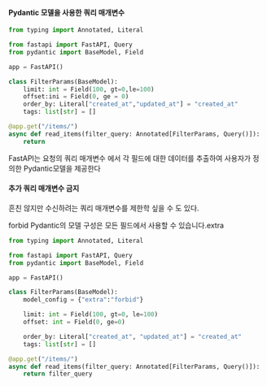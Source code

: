 #### Pydantic 모델을 사용한 쿼리 매개변수
```python
from typing import Annotated, Literal

from fastapi import FastAPI, Query
from pydantic import BaseModel, Field

app = FastAPI()

class FilterParams(BaseModel):
	limit: int = Field(100, gt=0,le=100)
	offset:ini = Field(0, ge = 0)
	order_by: Literal["created_at","updated_at"] = "created_at"
	tags: list[str] = []

@app.get("/items/")
async def read_items(filter_query: Annotated[FilterParams, Query()]):
	return
```
FastAPI는 요청의 쿼리 매개변수 에서 각 필드에 대한 데이터를 추출하여 사용자가 정의한 Pydantic모델을 제공한다


#### 추가 쿼리 매개변수 금지
흔친 않지만 수신하려는 쿼리 매개변수를 제한학 싶을 수 도 있다.

forbid Pydantic의 모델 구성은 모든 필드에서 사용할 수 있습니다.extra

```python
from typing import Annotated, Literal

from fastapi import FastAPI, Query
from pydantic import BaseModel, Field

app = FastAPI()

class FilterParams(BaseModel):
	model_config = {"extra":"forbid"}

	limit: int = Field(100, gt=0, le=100)
	offset: int = Field(0, ge=0)

	order_by: Literal["created_at", "updated_at"] = "created_at"
	tags: list[str] = []

@app.get("/items/")
async def read_items(filter_query: Annotated[FilterParams, Query()]):
	return filter_query
```